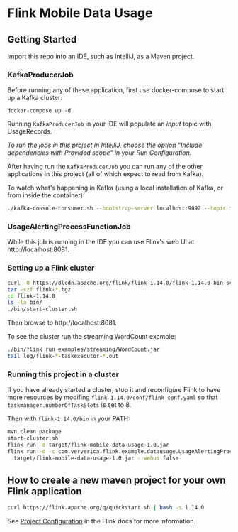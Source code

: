 # Flink Mobile Data Usage

## Getting Started

Import this repo into an IDE, such as IntelliJ, as a Maven project.

### KafkaProducerJob

Before running any of these application, first use docker-compose to start
up a Kafka cluster:

```
docker-compose up -d
```

Running `KafkaProducerJob` in your IDE will populate an _input_ topic with UsageRecords.

_To run the jobs in this project in IntelliJ, choose the option
"Include dependencies with Provided scope" in your Run Configuration._

After having run the `KafkaProducerJob` you can run any of the other applications
in this project (all of which expect to read from Kafka).

To watch what's happening in Kafka (using a local installation of Kafka, or
from inside the container):

```bash
./kafka-console-consumer.sh --bootstrap-server localhost:9092 --topic input --property print.timestamp=true
```

### UsageAlertingProcessFunctionJob

While this job is running in the IDE you can use Flink's web UI at http://localhost:8081.

### Setting up a Flink cluster

```bash
curl -O https://dlcdn.apache.org/flink/flink-1.14.0/flink-1.14.0-bin-scala_2.12.tgz
tar -xzf flink-*.tgz
cd flink-1.14.0
ls -la bin/
./bin/start-cluster.sh
```

Then browse to http://localhost:8081.

To see the cluster run the streaming WordCount example:

```bash
./bin/flink run examples/streaming/WordCount.jar
tail log/flink-*-taskexecutor-*.out
```

### Running this project in a cluster

If you have already started a cluster, stop it and reconfigure Flink to have more resources
by modifing `flink-1.14.0/conf/flink-conf.yaml` so that `taskmanager.numberOfTaskSlots`
is set to 8.

Then with `flink-1.14.0/bin` in your PATH:

```bash
mvn clean package
start-cluster.sh
flink run -d target/flink-mobile-data-usage-1.0.jar
flink run -d -c com.ververica.flink.example.datausage.UsageAlertingProcessFunctionJob \
  target/flink-mobile-data-usage-1.0.jar --webui false
```

## How to create a new maven project for your own Flink application

```bash
curl https://flink.apache.org/q/quickstart.sh | bash -s 1.14.0
```

See [Project Configuration](https://nightlies.apache.org/flink/flink-docs-stable/docs/dev/datastream/project-configuration) in the Flink docs for more information.
